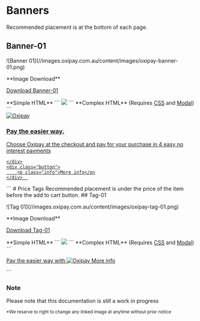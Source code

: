 # Banners
Recommended placement is at the bottom of each page.
## Banner-01
<p>![Banner 01](//images.oxipay.com.au/content/images/oxipay-banner-01.png)</p>
**Image Download** <br>
<p><a href="//images.oxipay.com.au/content/images/oxipay-banner-01.png" download>Download Banner-01</a></p>
**Simple HTML** 
```
<a id="oxipay-banner-01" href="https://oxipay.com.au/works"><img src="//images.oxipay.com.au/content/images/oxipay-banner-01.png"></a>
```
**Complex HTML** (Requires <a href="/guidelines/installing-complex/#installing-the-css">CSS</a> and <a href="/guidelines/installing-complex/#installing-the-modal-page">Modal</a>)
```
<a id="oxipay-banner-01" href="#oxipay-modal" rel="modal:open" data-toggle="modal" data-target="#oxipay-modal">
    <div class="logo">
        <img alt="Oxipay" src="//images.oxipay.com.au/content/images/oxipay.svg" />
    </div>
    <div class="text">
        <h3>Pay the easier way.</h3>
        <p>Choose Oxipay at the checkout and pay for your purchase in 4 easy no interest payments</p>
       
    </div>
    <div class="button">
        <p class="info">More info</p>
    </div>  
</a>
```
# Price Tags
Recommended placement is under the price of the item before the add to cart button.
## Tag-01
<p>![Tag 01](//images.oxipay.com.au/content/images/oxipay-tag-01.png)</p>
**Image Download** <br>
<p><a href="//images.oxipay.com.au/content/images/oxipay-tag-01.png" download>Download Tag-01</a></p>
**Simple HTML** 
```
<a id="oxipay-tag-01" href="https://oxipay.com.au/works"><img src="//images.oxipay.com.au/content/images/oxipay-tag-01.png"></a>
```
**Complex HTML** (Requires <a href="/guidelines/installing-complex/#installing-the-css">CSS</a> and <a href="/guidelines/installing-complex/#installing-the-modal-page">Modal</a>)
```
<a id="oxipay-tag-01" href="#oxipay-modal" rel="modal:open" data-toggle="modal" data-target="#oxipay-modal">
    <p>Pay the easier way with <img alt="Oxipay" src="//images.oxipay.com.au/content/images/oxipay.svg" /> <span>More info</span></p>
</a>
```


<div class="panel panel-primary">
  <div class="panel-heading">
    <h3 class="panel-title">Note</h3>
  </div>
  <div class="panel-body">
    Please note that this documentation is still a work in progress
  </div>
</div>

<small>*We reserve to right to change any linked image at anytime without prior notice</small>
